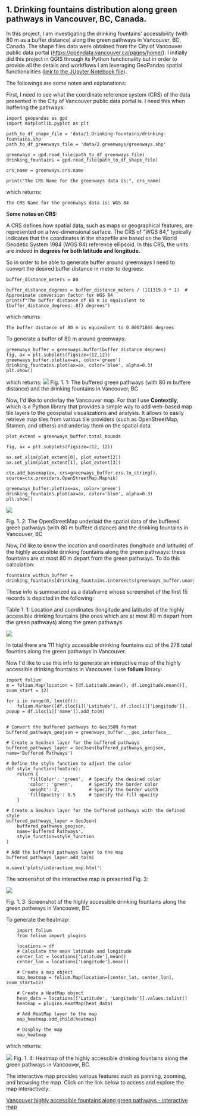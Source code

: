 
## 1. Drinking fountains distribution along green pathways in Vancouver, BC, Canada.

In this project, I am investigating the drinking fountains' accessibility (with 80 m as a buffer distance) along the green pathways in Vancouver, BC, Canada. The shape files data were obtained from the City of Vancouver public data portal (https://opendata.vancouver.ca/pages/home/). I initially did this project in QGIS through its Python functionality but in order to provide all the details and workflows I am leveraging GeoPandas spatial functionalities (<a href="https://github.com/DanialArab/Geospatial_Data_Science/blob/main/My%20GIS%20Projects/1.%20Drinking%20fountains%20distribution%20in%20Vancouver%2C%20BC/Drinking%20fountains%20distribution%20-%20Vancouver%2C%20BC%2C%20Canada.ipynb" target="_blank" rel="noopener">link to the JUpyter Notebook file</a>).

 

The followings are some notes and explanations:

First, I need to see what the coordinate reference system (CRS) of the data presented in the City of Vancouver public data portal is. I need this when buffering the pathways:


    import geopandas as gpd
    import matplotlib.pyplot as plt

    path_to_df_shape_file = 'data/1.Drinking-fountains/drinking-fountains.shp'
    path_to_df_greenways_file = 'data/2.greenways/greenways.shp'

    greenways = gpd.read_file(path_to_df_greenways_file)
    drinking_fountains = gpd.read_file(path_to_df_shape_file)

    crs_name = greenways.crs.name

    print("The CRS Name for the greenways data is:", crs_name)

which returns:

    The CRS Name for the greenways data is: WGS 84

S**ome notes on CRS:**

A CRS defines how spatial data, such as maps or geographical features, are represented on a two-dimensional surface. The CRS of "WGS 84," typically indicates that the coordinates in the shapefile are based on the World Geodetic System 1984 (WGS 84) reference ellipsoid. In this CRS, the units are indeed **in degrees for both latitude and longitude.**

So in order to be able to generate buffer around
 greenways I need to convert the desired buffer distance in meter to degrees:

    buffer_distance_meters = 80

    buffer_distance_degrees = buffer_distance_meters / (111319.9 * 1)  # Approximate conversion factor for WGS 84
    print(f"The buffer distance of 80 m is equivalent to {buffer_distance_degrees:.8f} degrees")

which returns

    The buffer distance of 80 m is equivalent to 0.00071865 degrees

To generate a buffer of 80 m around greenways:

    greenways_buffer = greenways.buffer(buffer_distance_degrees)
    fig, ax = plt.subplots(figsize=(12,12))
    greenways_buffer.plot(ax=ax, color='green')
    drinking_fountains.plot(ax=ax, color='blue', alpha=0.3)
    plt.show()

which returns:
![](https://github.com/DanialArab/Geospatial_Data_Science/blob/main/My%20GIS%20Projects/plots/80_m_buffered_greenways_plus_df.png)
Fig. 1. 1: The buffered green pathways (with 80 m buffere distance) and the drinking fountains in Vancouver, BC

Now, I'd like to underlay the Vancouver map. For that I use **Contextily**, which is a Python library that provides a simple way to add web-based map tile layers to the geospatial visualizations and analysis. It allows to easily retrieve map tiles from various tile providers (such as OpenStreetMap, Stamen, and others) and underlay them on the spatial data:

    plot_extent = greenways_buffer.total_bounds

    fig, ax = plt.subplots(figsize=(12, 12)) 

    ax.set_xlim(plot_extent[0], plot_extent[2])
    ax.set_ylim(plot_extent[1], plot_extent[3])

    ctx.add_basemap(ax, crs=greenways_buffer.crs.to_string(), source=ctx.providers.OpenStreetMap.Mapnik)

    greenways_buffer.plot(ax=ax, color='green')
    drinking_fountains.plot(ax=ax, color='blue', alpha=0.3)
    plt.show()


![](https://raw.githubusercontent.com/DanialArab/Geospatial_Data_Science/main/My%20GIS%20Projects/plots/80_m_buffered_greenways_plus_df_with_osm.png)

Fig. 1. 2: The OpenStreetMap underlaid the spatial data of the buffered green pathways (with 80 m buffere distance) and the drinking fountains in Vancouver, BC


Now, I'd like to know the location and coordinates (longitude and latitude) of the highly accessible drinking fountains along the green pathways: these fountains are at most 80 m depart from the green pathways. To do this calculation:


    fountains_within_buffer = drinking_fountains[drinking_fountains.intersects(greenways_buffer.unary_union)]

These info is summarized as a dataframe whose screenshot of the first 15 records is depicted in the following:

Table 1. 1: Location and coordinates (longitude and latitude) of the highly accessible drinking fountains (the ones which are at most 80 m depart from the green pathways) along the green pathways

![](https://raw.githubusercontent.com/DanialArab/Geospatial_Data_Science/main/My%20GIS%20Projects/plots/fountains_within_buffer_dataframe.PNG)

In total there are 111 highly accessible drinking fountains out of the 278 total fountins along the green pathways in Vancouver. 

Now I'd like to use this info to generate an interactive map of the highly accessible drinking fountains in Vancouver. I use **folium** library:

    import folium
    m = folium.Map(location = [df.Latitude.mean(), df.Longitude.mean()], zoom_start = 12)

    for i in range(0, len(df)):
        folium.Marker([df.iloc[i]['Latitude'], df.iloc[i]['Longitude']], popup = df.iloc[i]['name']).add_to(m)


    # Convert the buffered pathways to GeoJSON format
    buffered_pathways_geojson = greenways_buffer.__geo_interface__

    # Create a GeoJson layer for the buffered pathways
    buffered_pathways_layer = GeoJson(buffered_pathways_geojson, name='Buffered Pathways')

    # Define the style function to adjust the color
    def style_function(feature):
        return {
            'fillColor': 'green',  # Specify the desired color
            'color': 'green',      # Specify the border color
            'weight': 2,           # Specify the border width
            'fillOpacity': 0.5     # Specify the fill opacity
        }

    # Create a GeoJson layer for the buffered pathways with the defined style
    buffered_pathways_layer = GeoJson(
        buffered_pathways_geojson,
        name='Buffered Pathways',
        style_function=style_function
    )

    # Add the buffered pathways layer to the map
    buffered_pathways_layer.add_to(m)

    m.save('plots/interactive_map.html')

The screenshot of the interactive map is presented Fig. 3:

![](https://github.com/DanialArab/Geospatial_Data_Science/blob/main/My%20GIS%20Projects/plots/interactive_map_screenshot_2.png)

Fig. 1. 3: Screenshot of the highly accessible drinking fountains along the green pathways in Vancouver, BC 

To generate the heatmap:

        import folium
        from folium import plugins

        locations = df
        # Calculate the mean latitude and longitude
        center_lat = locations['Latitude'].mean()
        center_lon = locations['Longitude'].mean()

        # Create a map object
        map_heatmap = folium.Map(location=[center_lat, center_lon], zoom_start=12)

        # Create a HeatMap object
        heat_data = locations[['Latitude', 'Longitude']].values.tolist()
        heatmap = plugins.HeatMap(heat_data)

        # Add HeatMap layer to the map
        map_heatmap.add_child(heatmap)

        # Display the map
        map_heatmap

which returns: 

![](https://github.com/DanialArab/Geospatial_Data_Science/blob/main/My%20GIS%20Projects/plots/heatmap_screenshot.png)
Fig. 1. 4: Heatmap of the highly accessible drinking fountains along the green pathways in Vancouver, BC 

The interactive map provides various features such as panning, zooming, and browsing the map. Click on the link below to access and explore the map interactively:

[Vancouver highly accessible fountains along green pathways - interactive map](https://danialarab.github.io/interactive_map_drinking_fountain_Vancouver/)
